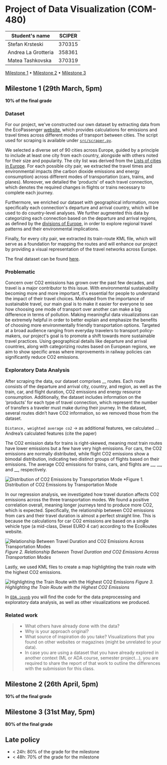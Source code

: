 # Project of Data Visualization (COM-480)

| Student's name | SCIPER |
| -------------- | ------ |
| Stefan Krsteski | 370315 |
| Andrea La Grotteria | 358361 |
| Matea Tashkovska | 370319 |

[Milestone 1](#milestone-1) • [Milestone 2](#milestone-2) • [Milestone 3](#milestone-3)

## Milestone 1 (29th March, 5pm)

**10% of the final grade**

### Dataset

For our project, we've constructed our own dataset by extracting data from the  EcoPassenger [website](https://ecopassenger.hafas.de/bin/query.exe/en?L=vs_uic), which provides calculations for emissions and travel times across different modes of transport between cities. The script used for scraping is available under [`src/scraper.py`](https://github.com/com-480-data-visualization/com-480-project-ecoroutes/blob/master/Milestone%201/src/scraper.py).

We selected a diverse set of 90 cities across Europe, guided by a principle to include at least one city from each country, alongside with others noted for their size and popularity. The city list was derived from the [Lists of cities in Europe](https://en.wikipedia.org/wiki/Lists_of_cities_in_Europe). For each possible city pair, we extracted the travel times and environmental impacts (the carbon dioxide emissions and energy consumption)  across different modes of transportation (cars, trains, and planes). Moreover, we detailed the 'products' of each travel connection, which denotes the required changes in flights or trains necessary to complete each journey.

Furthermore, we enriched our dataset with geographical information, more specifically each connection's departure and arrival country, which will be used to do country-level analyses. We further augmented this data by categorizing each connection based on the departure and arrival regions, as defined by the [divisions of Europe](https://en.wikipedia.org/wiki/Regions_of_Europe), in order to explore regional travel patterns and their environmental implications.

Finally, for every city pair, we extracted its train-route KML file, which will serve as a foundation for mapping the routes and will enhance our project by providing a visual representation of the travel networks across Europe.

The final dataset can be found [here](https://github.com/com-480-data-visualization/com-480-project-ecoroutes/tree/master/Milestone%201/data).

### Problematic

Concern over CO2 emissions has grown over the past few decades, and travel is a major contributor to this issue. With environmental sustainability becoming more and more important, it's essential for people to understand the impact of their travel choices. Motivated from the importance of sustainable travel, our main goal is to make it easier for everyone to see how choosing one mode of transport over another can make a big difference in terms of pollution. Making meaningful data visualizations can be extremely helpful in order to better explain and emphasize the benefits of choosing more environmentally friendly transportation options. Targeted at a broad audience ranging from everyday travelers to transport policy-makers, our project's goal is to promote a shift towards more sustainable travel practices. Using geographical details like departure and arrival countries, along with categorizing routes based on European regions, we aim to show specific areas where improvements in railway policies can significantly reduce CO2 emissions. 

### Exploratory Data Analysis

After scraping the data, our dataset comprises __ routes. Each route consists of the departure and arrival city, country, and region, as well as the train, car, and flight duration, CO2 emissions and energy resource consumption. Additionally, the dataset includes information on the ‘products’ for each type of travel connection, which represent the number of transfers a traveler must make during their journey. In the dataset, several routes didn’t have CO2 information, so we removed those from the dataset.

`Distance, weighted average co2` ->  as additional features, we calculated … Andrea’s calculated features (cite the paper)

The CO2 emission data for trains is right-skewed, meaning most train routes have lower emissions but a few have very high emissions. For cars, the CO2 emissions are normally distributed, while flight CO2 emissions show a bimodal distribution, indicating two distinct groups of flights based on their emissions. The average CO2 emissions for trains, cars, and flights are __, __, and __, respectively.

![Distribution of CO2 Emissions by Transportation Mode](https://github.com/com-480-data-visualization/com-480-project-ecoroutes/assets/58995762/161ecc15-4e4c-4b37-a12a-e86b0ab18290)
*Figure 1. Distribution of CO2 Emissions by Transportation Mode

In our regression analysis, we investigated how travel duration affects CO2 emissions across the three transportation modes. We found a positive correlation overall, meaning longer journeys tend to produce more CO2, which is expected. Specifically, the relationship between CO2 emissions from cars and their travel duration is almost a perfect straight line. This is because the calculations for car CO2 emissions are based on a single vehicle type (a mid-class, Diesel EURO 4 car) according to the EcoRoutes website.

![Relationship Between Travel Duration and CO2 Emissions Across Transportation Modes](https://github.com/com-480-data-visualization/com-480-project-ecoroutes/assets/58995762/ed9b5dc6-4dfa-4109-9705-ec7680623d43)
*Figure 2. Relationship Between Travel Duration and CO2 Emissions Across Transportation Modes*

Lastly, we used KML files to create a map highlighting the train route with the highest CO2 emissions.

![Highlighting the Train Route with the Highest CO2 Emissions](https://github.com/com-480-data-visualization/com-480-project-ecoroutes/assets/58995762/200c8751-0858-4691-810a-56bd70aa4512)
*Figure 3. Highlighting the Train Route with the Highest CO2 Emissions*

In [`EDA.ipynb`](https://github.com/com-480-data-visualization/com-480-project-ecoroutes/blob/master/Milestone%201/notebooks/EDA.ipynb) you will find the code for the data preprocessing and exploratory data analysis, as well as other visualizations we produced.


### Related work


> - What others have already done with the data?
> - Why is your approach original?
> - What source of inspiration do you take? Visualizations that you found on other websites or magazines (might be unrelated to your data).
> - In case you are using a dataset that you have already explored in another context (ML or ADA course, semester project...), you are required to share the report of that work to outline the differences with the submission for this class.

## Milestone 2 (26th April, 5pm)

**10% of the final grade**


## Milestone 3 (31st May, 5pm)

**80% of the final grade**


## Late policy

- < 24h: 80% of the grade for the milestone
- < 48h: 70% of the grade for the milestone

